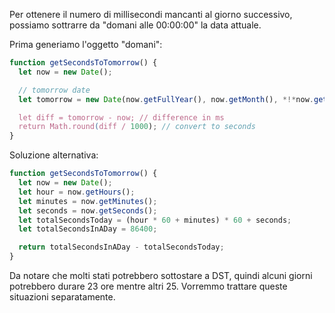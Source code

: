 Per ottenere il numero di millisecondi mancanti al giorno successivo, possiamo sottrarre da "domani alle 00:00:00" la data attuale.

Prima generiamo l'oggetto "domani":

```js run
function getSecondsToTomorrow() {
  let now = new Date();

  // tomorrow date
  let tomorrow = new Date(now.getFullYear(), now.getMonth(), *!*now.getDate()+1*/!*);

  let diff = tomorrow - now; // difference in ms
  return Math.round(diff / 1000); // convert to seconds
}
```

Soluzione alternativa:

```js run
function getSecondsToTomorrow() {
  let now = new Date();
  let hour = now.getHours();
  let minutes = now.getMinutes();
  let seconds = now.getSeconds();
  let totalSecondsToday = (hour * 60 + minutes) * 60 + seconds;
  let totalSecondsInADay = 86400;

  return totalSecondsInADay - totalSecondsToday;
}
```

Da notare che molti stati potrebbero sottostare a DST, quindi alcuni giorni potrebbero durare 23 ore mentre altri 25. Vorremmo trattare queste situazioni separatamente.
